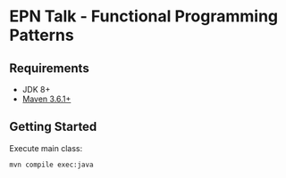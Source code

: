 # EPN Talk - Functional Programming Patterns

## Requirements

- JDK 8+
- [Maven 3.6.1+](https://maven.apache.org/install.html)

## Getting Started

Execute main class:

```
mvn compile exec:java
```
